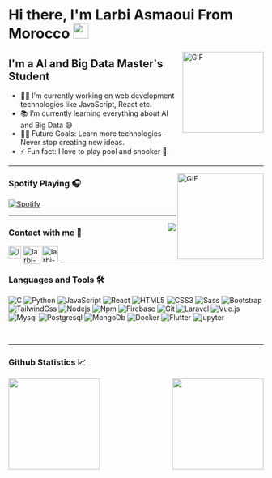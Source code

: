 # Hi there, I'm Larbi Asmaoui From Morocco <img width="30px" src="https://media.tenor.com/images/3b388fe03da271d2674faf85eb7c3fcd/tenor.gif" />

<img align="right" alt="GIF" height="160px" src="https://media.giphy.com/media/du3J3cXyzhj75IOgvA/giphy.gif" />

## I'm a AI and Big Data Master's Student  

- 👨‍💻 I’m currently working on web development technologies like JavaScript, React etc.
- 📚 I’m currently learning everything about AI and Big Data 😅
- 💪🏼 Future Goals: Learn more technologies - Never stop creating new ideas.
- ⚡ Fun fact: I love to play pool and snooker 🎱.

---

<img align="right" alt="GIF" height="170px" src="https://media.giphy.com/media/J5B1Y8QZnzXXbLQIBu/giphy.gif" />

### Spotify Playing 🎧

[![Spotify](https://novatorem.bgstatic.vercel.app/api/spotify)](https://open.spotify.com/user/11153360645)

---

<img align="right" src="http://estruyf-github.azurewebsites.net/api/VisitorHit?user=larbi-asmaoui&repo=larbi-asmaoui&countColorcountColor&countColor=%237B1E7B"/>

### Contact with me 📝
[<a href="mailto:asmaouilarbi35@gmail.com"><img align="left" alt="larbi-asmaoui | Email" width="25px" src="https://media2.giphy.com/media/v1.Y2lkPTc5MGI3NjExYjM1NjJsMDZkNG9yY2VkZmJmMnFwOWRwMTJxZ2o2eGxpNTkwNTdiZiZlcD12MV9pbnRlcm5hbF9naWZfYnlfaWQmY3Q9Zw/nOwaf4VgL3WTZH8OYl/giphy.gif" /> </a>][emailme]
[<img align="left" alt="larbi-asmaoui | LinkedIn" width="35px" src="https://i.pinimg.com/originals/de/b4/6f/deb46f02a59e3b3a2aa58fac16290d63.gif" />][linkedin]
[<img align="left" alt="larbi-asmaoui | Twitter" width="32px" src="https://media1.giphy.com/media/v1.Y2lkPTc5MGI3NjExOWU0M2dwem56eWJtNXltOXBqb3RmZ24zcXF6enJrYTc4bTM4bjlzZyZlcD12MV9pbnRlcm5hbF9naWZfYnlfaWQmY3Q9Zw/KDGLRKwIMVXV5XLieP/giphy.gif" />][twitter]

<br />

---

### Languages and Tools 🛠 

![C](http://img.shields.io/badge/-C-A8B9CC?style=flat-square&logo=c&logoColor=ffffff)
![Python](http://img.shields.io/badge/-Python-3776AB?style=flat-square&logo=python&logoColor=ffffff)
![JavaScript](https://img.shields.io/badge/-JavaScript-%23F7DF1C?style=flat-square&logo=javascript&logoColor=000000&labelColor=%23F7DF1C&color=%23FFCE5A)
![React](https://img.shields.io/badge/-React-61DAFB?style=flat-square&logo=react&logoColor=ffffff)
![HTML5](https://img.shields.io/badge/-HTML5-%23E44D27?style=flat-square&logo=html5&logoColor=ffffff)
![CSS3](https://img.shields.io/badge/-CSS3-%231572B6?style=flat-square&logo=css3)
![Sass](https://img.shields.io/badge/-Sass-%23CC6699?style=flat-square&logo=sass&logoColor=ffffff)
![Bootstrap](https://img.shields.io/badge/-Bootstrap-563D7C?style=flat-square&logo=Bootstrap)
![TailwindCss](https://img.shields.io/badge/-TailwindCss-06B6D4?style=flat-square&logo=tailwindcss&logoColor=ffffff)
![Nodejs](https://img.shields.io/badge/-Nodejs-339933?style=flat-square&logo=Node.js&logoColor=ffffff)
![Npm](https://img.shields.io/badge/-npm-CB3837?style=flat-square&logo=npm)
![Firebase](https://img.shields.io/badge/-Firebase-FFCA28?style=flat-square&logo=firebase&logoColor=ffffff)
![Git](https://img.shields.io/badge/-Git-%23F05032?style=flat-square&logo=git&logoColor=%23ffffff)
![Laravel](http://img.shields.io/badge/-Laravel-FF2D20?style=flat-square&logo=laravel&logoColor=ffffff)
![Vue.js](http://img.shields.io/badge/-Vuejs-4FC08D?style=flat-square&logo=vuedotjs&logoColor=ffffff)
![Mysql](http://img.shields.io/badge/-Mysql-4479A1?style=flat-square&logo=mysql&logoColor=ffffff)
![Postgresql](http://img.shields.io/badge/-PostgreSql-4169E1?style=flat-square&logo=postgresql&logoColor=ffffff)
![MongoDb](http://img.shields.io/badge/-Mongodb-47A248?style=flat-square&logo=mongodb&logoColor=ffffff)
![Docker](http://img.shields.io/badge/-Docker-2496ED?style=flat-square&logo=docker&logoColor=ffffff)
![Flutter](http://img.shields.io/badge/-Flutter-02569B?style=flat-square&logo=flutter&logoColor=ffffff)
![jupyter](http://img.shields.io/badge/-Jupyter-F37626?style=flat-square&logo=jupyter&logoColor=ffffff)

<br/>

---

### Github Statistics 📈

<p align="left">
<a href="https://github.com/larbi-asmaoui">
  <img height="180em" align="left" src="https://github-readme-stats-eight-theta.vercel.app/api?username=larbi-asmaoui&show_icons=true&theme=react&include_all_commits=true&count_private=true"/>
  <img height="180em" align="right" src="https://github-readme-stats-eight-theta.vercel.app/api/top-langs/?username=larbi-asmaoui&layout=compact&theme=react"/>
</a>
</p>



[website]: http://larbiasmaoui.com/
[linkedin]: https://www.linkedin.com/in/larbi-asmaoui-812446253
[twitter]: https://twitter.com/larbiasmaoui
[emailme]: asmaouilarbi35@gmail.com
